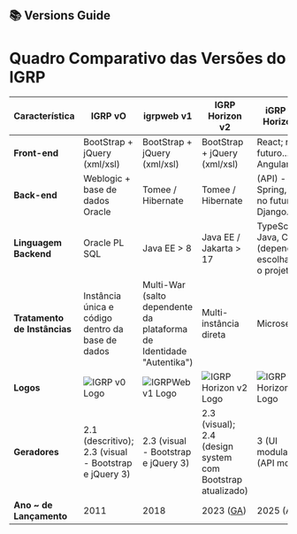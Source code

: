## :books: Versions Guide


# Quadro Comparativo das Versões do IGRP

| Característica               | IGRP vO | igrp**web** v1 | IGRP Horizon v2  | iGRP New Horizon v3 |
|----------------------------|---------|------------|----------------|------------------|
| **Front-end** | BootStrap + jQuery (xml/xsl) | BootStrap + jQuery (xml/xsl) | BootStrap + jQuery (xml/xsl) | React; no futuro... Vue, Angular... |
| **Back-end** | Weblogic + base de dados Oracle | Tomee / Hibernate | Tomee / Hibernate | (API) - Spring, .NET, no futuro... Django... |
| **Linguagem Backend** | Oracle PL SQL | Java EE > 8 | Java EE / Jakarta > 17 | TypeScript, Java, C#... (depende da escolha para o projeto ) |
| **Tratamento de Instâncias** | Instância única e código dentro da base de dados | Multi-War (salto dependente da plataforma de Identidade "Autentika") | Multi-instância direta | Microserviços |
| **Logos** | ![IGRP v0 Logo](https://nosiappssta.gov.cv/images/IGRP/IGRP2.3/themes/default/img/logo2.svg) | ![IGRPWeb v1 Logo](https://encrypted-tbn0.gstatic.com/images?q=tbn:ANd9GcRte-wSJcVn2kyHKZD9cuY5oJ7q3r5FtRvQDUn0um6AVyE4NTOocboQwzGvXj8r3Ft5QmU&usqp=CAU) | ![IGRP Horizon v2 Logo](https://igrp.cv/_next/image?url=https%3A%2F%2Fstorage-api.nosi.cv%2Fcms-portal-igrp%2FLOGO_default_01_7ac2b9de62.webp&w=640&q=75) | ![IGRP New Horizon v3 Logo](https://igrp.cv/_next/image?url=https%3A%2F%2Fstorage-api.nosi.cv%2Fcms-portal-igrp%2FLOGO_default_01_7ac2b9de62.webp&w=640&q=75) |
| **Geradores** | 2.1 (descritivo); 2.3 (visual - Bootstrap e jQuery 3) | 2.3 (visual - Bootstrap e jQuery 3) | 2.3 (visual); 2.4 (design system com Bootstrap atualizado) | 3 (UI modular); 3 (API modular) |
| **Ano ~ de Lançamento** | 2011 | 2018 | 2023 ([GA](https://en.m.wikipedia.org/wiki/Software_release_life_cycle)) | 2025 (Alpha) |

